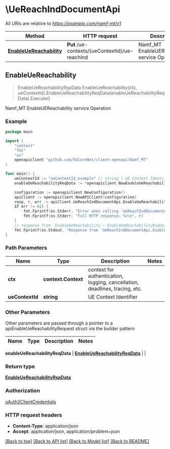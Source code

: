 # \UeReachIndDocumentApi

All URIs are relative to *https://example.com/namf-mt/v1*

Method | HTTP request | Description
------------- | ------------- | -------------
[**EnableUeReachability**](UeReachIndDocumentApi.md#EnableUeReachability) | **Put** /ue-contexts/{ueContextId}/ue-reachind | Namf_MT EnableUEReachability service Operation



## EnableUeReachability

> EnableUeReachabilityRspData EnableUeReachability(ctx, ueContextId).EnableUeReachabilityReqData(enableUeReachabilityReqData).Execute()

Namf_MT EnableUEReachability service Operation

### Example

```go
package main

import (
    "context"
    "fmt"
    "os"
    openapiclient "github.com/5GCoreNet/client-openapi/Namf_MT"
)

func main() {
    ueContextId := "ueContextId_example" // string | UE Context Identifier
    enableUeReachabilityReqData := *openapiclient.NewEnableUeReachabilityReqData(*openapiclient.NewUeReachability()) // EnableUeReachabilityReqData | 

    configuration := openapiclient.NewConfiguration()
    apiClient := openapiclient.NewAPIClient(configuration)
    resp, r, err := apiClient.UeReachIndDocumentApi.EnableUeReachability(context.Background(), ueContextId).EnableUeReachabilityReqData(enableUeReachabilityReqData).Execute()
    if err != nil {
        fmt.Fprintf(os.Stderr, "Error when calling `UeReachIndDocumentApi.EnableUeReachability``: %v\n", err)
        fmt.Fprintf(os.Stderr, "Full HTTP response: %v\n", r)
    }
    // response from `EnableUeReachability`: EnableUeReachabilityRspData
    fmt.Fprintf(os.Stdout, "Response from `UeReachIndDocumentApi.EnableUeReachability`: %v\n", resp)
}
```

### Path Parameters


Name | Type | Description  | Notes
------------- | ------------- | ------------- | -------------
**ctx** | **context.Context** | context for authentication, logging, cancellation, deadlines, tracing, etc.
**ueContextId** | **string** | UE Context Identifier | 

### Other Parameters

Other parameters are passed through a pointer to a apiEnableUeReachabilityRequest struct via the builder pattern


Name | Type | Description  | Notes
------------- | ------------- | ------------- | -------------

 **enableUeReachabilityReqData** | [**EnableUeReachabilityReqData**](EnableUeReachabilityReqData.md) |  | 

### Return type

[**EnableUeReachabilityRspData**](EnableUeReachabilityRspData.md)

### Authorization

[oAuth2ClientCredentials](../README.md#oAuth2ClientCredentials)

### HTTP request headers

- **Content-Type**: application/json
- **Accept**: application/json, application/problem+json

[[Back to top]](#) [[Back to API list]](../README.md#documentation-for-api-endpoints)
[[Back to Model list]](../README.md#documentation-for-models)
[[Back to README]](../README.md)

